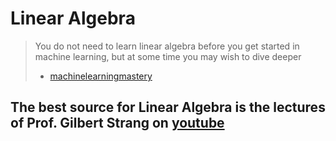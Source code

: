 # Linear Algebra

> You do not need to learn linear algebra before you get started in machine learning, but at some time you may wish to dive deeper 
> - [machinelearningmastery](https://machinelearningmastery.com/linear-algebra-machine-learning/)

## The best source for Linear Algebra is the lectures of Prof. Gilbert Strang on [youtube](https://www.youtube.com/watch?v=QVKj3LADCnA&list=PL49CF3715CB9EF31D)



